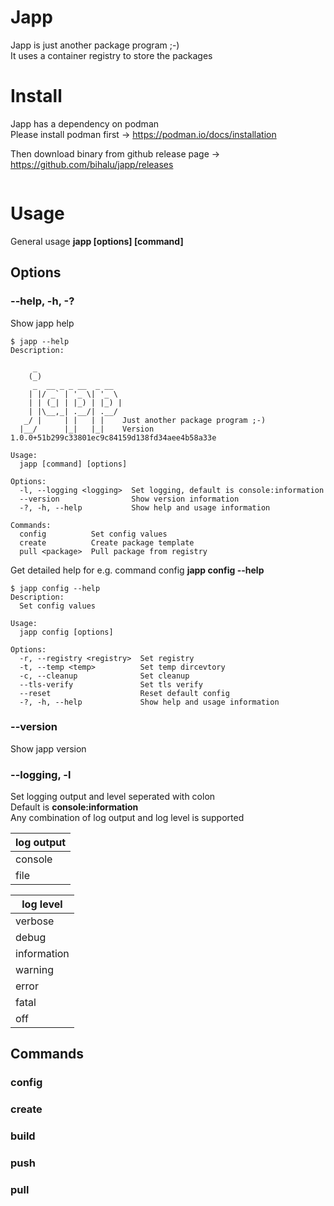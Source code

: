 # Japp
Japp is just another package program ;-)  
It uses a container registry to store the packages  

# Install
Japp has a dependency on podman  
Please install podman first -> https://podman.io/docs/installation  

Then download binary from github release page -> https://github.com/bihalu/japp/releases  
```

```

# Usage
General usage **japp [options] [command]**

## Options

### --help, -h, -?
Show japp help  
```
$ japp --help
Description:

     _
    (_)
     _  __ _ _ __  _ __
    | |/ _` | '_ \| '_ \
    | | (_| | |_) | |_) |
    | |\__,_| .__/| .__/
   _/ |     | |   | |    Just another package program ;-)
  |__/      |_|   |_|    Version 1.0.0+51b299c33801ec9c84159d138fd34aee4b58a33e

Usage:
  japp [command] [options]

Options:
  -l, --logging <logging>  Set logging, default is console:information
  --version                Show version information
  -?, -h, --help           Show help and usage information

Commands:
  config          Set config values
  create          Create package template
  pull <package>  Pull package from registry
```

Get detailed help for e.g. command config **japp config --help**
```
$ japp config --help
Description:
  Set config values

Usage:
  japp config [options]

Options:
  -r, --registry <registry>  Set registry
  -t, --temp <temp>          Set temp dircevtory
  -c, --cleanup              Set cleanup
  --tls-verify               Set tls verify
  --reset                    Reset default config
  -?, -h, --help             Show help and usage information
```

### --version
Show japp version

### --logging, -l
Set logging output and level seperated with colon  
Default is **console:information**  
Any combination of log output and log level is supported  

| log output  |
| ----------- |
| console     |
| file        |

| log level   |
| ----------- |
| verbose     |
| debug       |
| information |
| warning     |
| error       |
| fatal       |
| off         |


## Commands

### config

### create

### build

### push

### pull

